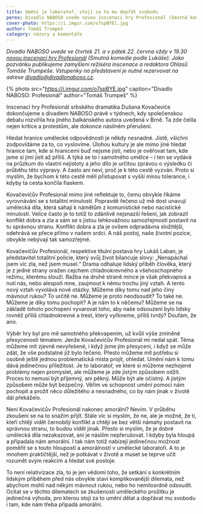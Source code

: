 ```yaml
---
title: Umění je laboratoř, stojí za to mu dopřát svobodu
perex: Divadlo NABOSO uvede novou inscenaci hry Profesionál (Smutná komedie podle Lukáše). Jako pozvánku publikujeme zamyšlení režiséra inscenace a redaktora Ohlasů Tomáše Trumpeše.
cover-photo: https://i.imgur.com/o7spBYEl.jpg
author: Tomáš Trumpeš
category: názory a komentáře
---
```


*Divadlo NABOSO uvede ve čtvrtek 21. a v pátek 22. června vždy v 19.30 [novou inscenaci hry Profesionál](https://goo.gl/aW3W7E) (Smutná komedie podle Lukáše). Jako pozvánku publikujeme zamyšlení režiséra inscenace a redaktora Ohlasů Tomáše Trumpeše. Vstupenky na představení je nutné rezervovat na adrese <divadlo@divadlonaboso.cz>.*

{% photo src="https://i.imgur.com/o7spBYE.jpg" caption="Divadlo NABOSO: Profesionál" author="Tomáš Trumpeš" %}

Inscenaci hry Profesionál srbského dramatika Dušana Kovačeviće dokončujeme s divadlem NABOSO právě v týdnech, kdy společenskou debatu rozvířila hra jiného balkánského autora uvedená v Brně. Ta zde čelila nejen kritice a protestům, ale dokonce násilném přerušení.

Hledat hranice umělecké odpovědnosti je někdy nesnadné. Jistě, všichni zodpovídáme za to, co vyslovíme. Úlohou kultury je ale mimo jiné hledat hranice tam, kde si hranicemi buď nejsme jisti, nebo je ověřovat tam, kde jsme si jimi jisti až příliš. A týká se to i samotného umělce – i ten se vydává na průzkum do vlastní nejistoty a jeho dílo je určitou zprávou o výsledku či průběhu této výpravy. A často ani neví, proč je k této cestě vyzván. Proto si myslím, že bychom k této cestě měli přistupovat s vyšší mírou tolerance, i kdyby ta cesta končila fiaskem.

Kovačevićův Profesionál mimo jiné reflektuje to, čemu obvykle říkáme vyrovnávání se s totalitní minulostí. Popravdě řečeno už mě dost unavují umělecká díla, která sahají k námětům z komunistické nebo nacistické minulosti. Velice často je to totiž to zdánlivě nejsnazší řešení, jak zobrazil konflikt dobra a zla a sám se s jistou lehkovážnou samozřejmostí postavit na tu správnou stranu. Konflikt dobra a zla je ovšem odpradávna složitější, odehrává se přece přímo v našem srdci. A náš postoj, naše životní pozice, obvykle nebývají tak samozřejmé.

Kovačevičův Profesionál, respektive titulní postava hry Lukáš Laban, je představitel totalitní policie, který  svůj život bilancuje slovy: „Nenapáchal jsem víc zla, než jsem musel.“ Drama odhaluje lidský příběh člověka, který je z jedné strany oražen cejchem chladnokrevného a všehoschopného režimu, kterému slouží. Ražba na druhé straně mince je však překvapivá a nutí nás, nebo alespoň mne, zaujmout k němu trochu jiný vztah. A tento nový vztah vyvolává nové otázky. Můžeme díky tomu nad jeho činy mávnout rukou? To určitě ne. Můžeme je proto neodsoudit? To také ne. Můžeme je díky tomu pochopit? A je nám to k něčemu? Můžeme se na základě tohoto pochopení vyvarovat toho, aby naše odsouzení bylo lidsky rovněž příliš chladnokrevné a trest, který vyřkneme, příliš tvrdý? Doufám, že ano.

Výběr hry byl pro mě samotného překvapením, už kvůli výše zmíněné přesycenosti tématem. Jenže Kovačevićův Profesionál mi nedal spát. Téma můžeme mít zjevně nevyřešené, i když jsme jím přesyceni, i když se může zdát, že vše podstatné již bylo řečeno. Přesto můžeme mít potřebu si osobně ještě jednou problematická místa projít, ohledat. Umění nám k tomu dává jedinečnou příležitost. Je to laboratoř, ve které si můžeme nezhojené problémy nejen promyslet, ale můžeme je zde jistým způsobem odžít. Proces to nemusí být příjemný, ani pěkný. Může být ale očistný. A jistým způsobem může být bezpečný. Věřím ve schopnost umění pomoci nám pochopit a prožít něco důležitého a nesnadného, co by nám jinak v životě dál překáželo.
 
Není Kovačevićův Profesionál nakonec amorální? Nevím. V průběhu zkoušení se na to snažím přijít. Stále víc si myslím, že ne, ale je možné, že ti, kteří chtějí vidět černobílý konflikt a chtějí se bez větší námahy postavit na správnou stranu, to budou vidět jinak. Přesto si myslím, že je dobré umělecká díla nezakazovat, ani je násilím nepřerušovat. I kdyby byla hloupá a připadala nám amorální. I tak nám totiž nabízejí jedinečnou možnost poměřit se s touto hloupostí a amorálností v umělecké laboratoři. A to je mnohem praktičtější, než je potkávat v životě a muset se teprve učit rozumět svým reakcím a hledat své postoje.

To není relativizace zla, to je jen vědomí toho, že setkání s konkrétním lidským příběhem před nás obvykle staví komplikovanější dilemata, než abychom mohli nad někým mávnout rukou, nebo ho nemilosrdně odsoudit. Ocitat se v těchto dilematech se zkušeností uměleckého prožitku je jedinečná výhoda, pro kterou stojí za to umění dělat a dopřávat mu svobodu i tam, kde nám třeba připadá amorální.